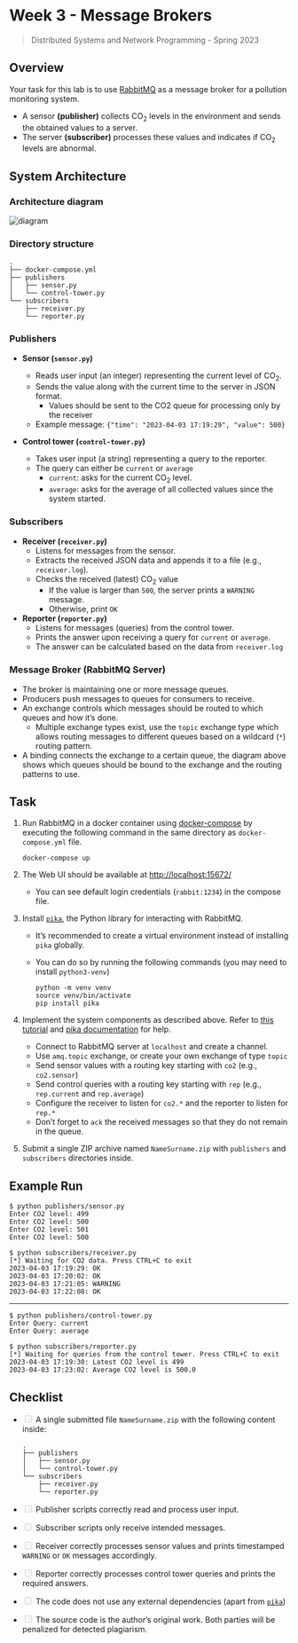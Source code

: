 <div id="doc" class="markdown-body container-fluid comment-inner comment-enabled" data-hard-breaks="true">

# [<span class="octicon octicon-link"></span>](#Week-3---Message-Brokers "Week-3---Message-Brokers")<span>Week 3 - Message Brokers</span>

> <span>Distributed Systems and Network Programming - Spring 2023</span>

## [<span class="octicon octicon-link"></span>](#Overview "Overview")<span>Overview</span>

<span>Your task for this lab is to use</span> [<span>RabbitMQ</span>](https://rabbitmq.com/) <span>as a message broker for a pollution monitoring system.</span>

*   <span>A sensor</span> **<span>(publisher)</span>** <span>collects CO</span><sub><span>2</span></sub> <span>levels in the environment and sends the obtained values to a server.</span>
*   <span>The server</span> **<span>(subscriber)</span>** <span>processes these values and indicates if CO</span><sub><span>2</span></sub> <span>levels are abnormal.</span>

## [<span class="octicon octicon-link"></span>](#System-Architecture "System-Architecture")<span>System Architecture</span>

### [<span class="octicon octicon-link"></span>](#Architecture-diagram "Architecture-diagram")**<span>Architecture diagram</span>**

![diagram](https://user-images.githubusercontent.com/40727318/229937239-2c27b9f4-e484-4eb9-b174-768ed8102b75.svg)

### [<span class="octicon octicon-link"></span>](#Directory-structure "Directory-structure")**<span>Directory structure</span>**

    .
    ├── docker-compose.yml
    ├── publishers
    │   ├── sensor.py
    │   └── control-tower.py
    └── subscribers
        ├── receiver.py
        └── reporter.py

### [<span class="octicon octicon-link"></span>](#Publishers "Publishers")**<span>Publishers</span>**

*   **<span>Sensor (</span>`sensor.py`<span>)</span>**

    *   <span>Reads user input (an integer) representing the current level of CO</span><sub><span>2</span></sub><span>.</span>
    *   <span>Sends the value along with the current time to the server in JSON format.</span>
        *   <span>Values should be sent to the CO2 queue for processing only by the receiver</span>
    *   <span>Example message:</span> `{"time": "2023-04-03 17:19:29", "value": 500}`
*   **<span>Control tower (</span>`control-tower.py`<span>)</span>**

    *   <span>Takes user input (a string) representing a query to the reporter.</span>
    *   <span>The query can either be</span> `current` <span>or</span> `average`
        *   `current`<span>: asks for the current CO</span><sub><span>2</span></sub> <span>level.</span>
        *   `average`<span>: asks for the average of all collected values since the system started.</span>

### [<span class="octicon octicon-link"></span>](#Subscribers "Subscribers")**<span>Subscribers</span>**

*   **<span>Receiver (</span>`receiver.py`<span>)</span>**
    *   <span>Listens for messages from the sensor.</span>
    *   <span>Extracts the received JSON data and appends it to a file (e.g.,</span> `receiver.log`<span>).</span>
    *   <span>Checks the received (latest) CO</span><sub><span>2</span></sub> <span>value</span>
        *   <span>If the value is larger than</span> `500`<span>, the server prints a</span> `WARNING` <span>message.</span>
        *   <span>Otherwise, print</span> `OK`
*   **<span>Reporter (</span>`reporter.py`<span>)</span>**
    *   <span>Listens for messages (queries) from the control tower.</span>
    *   <span>Prints the answer upon receiving a query for</span> `current` <span>or</span> `average`<span>.</span>
    *   <span>The answer can be calculated based on the data from</span> `receiver.log`

### [<span class="octicon octicon-link"></span>](#Message-Broker-RabbitMQ-Server "Message-Broker-RabbitMQ-Server")<span>Message Broker (RabbitMQ Server)</span>

*   <span>The broker is maintaining one or more message queues.</span>
*   <span>Producers push messages to queues for consumers to receive.</span>
*   <span>An exchange controls which messages should be routed to which queues and how it’s done.</span>
    *   <span>Multiple exchange types exist, use the</span> `topic` <span>exchange type which allows routing messages to different queues based on a wildcard (</span>`*`<span>) routing pattern.</span>
*   <span>A binding connects the exchange to a certain queue, the diagram above shows which queues should be bound to the exchange and the routing patterns to use.</span>

## [<span class="octicon octicon-link"></span>](#Task "Task")<span>Task</span>

1.  <span>Run RabbitMQ in a docker container using</span> [<span>docker-compose</span>](https://docs.docker.com/compose/install/) <span>by executing the following command in the same directory as</span> `docker-compose.yml` <span>file.</span>

        docker-compose up

2.  <span>The Web UI should be available at</span> [<span>http://localhost:15672/</span>](http://localhost:15672/)

    *   <span>You can see default login credentials (</span>`rabbit:1234`<span>) in the compose file.</span>
3.  <span>Install</span> [`pika`](https://pypi.org/project/pika/)<span>, the Python library for interacting with RabbitMQ.</span>

    *   <span>It’s recommended to create a virtual environment instead of installing</span> `pika` <span>globally.</span>
    *   <span>You can do so by running the following commands (you may need to install</span> `python3-venv`<span>)</span>

            python -m venv venv
            source venv/bin/activate
            pip install pika

4.  <span>Implement the system components as described above. Refer to</span> [<span>this tutorial</span>](https://www.rabbitmq.com/tutorials/tutorial-three-python.html) <span>and</span> [<span>pika documentation</span>](https://pika.readthedocs.io/en/stable/index.html) <span>for help.</span>

    *   <span>Connect to RabbitMQ server at</span> `localhost` <span>and create a channel.</span>
    *   <span>Use</span> `amq.topic` <span>exchange, or create your own exchange of type</span> `topic`
    *   <span>Send sensor values with a routing key starting with</span> `co2` <span>(e.g.,</span> `co2.sensor`<span>)</span>
    *   <span>Send control queries with a routing key starting with</span> `rep` <span>(e.g.,</span> `rep.current` <span>and</span> `rep.average`<span>)</span>
    *   <span>Configure the receiver to listen for</span> `co2.*` <span>and the reporter to listen for</span> `rep.*`
    *   <span>Don’t forget to</span> `ack` <span>the received messages so that they do not remain in the queue.</span>
5.  <span>Submit a single ZIP archive named</span> `NameSurname.zip` <span>with</span> `publishers` <span>and</span> `subscribers` <span>directories inside.</span>

## [<span class="octicon octicon-link"></span>](#Example-Run "Example-Run")<span>Example Run</span>

    $ python publishers/sensor.py
    Enter CO2 level: 499
    Enter CO2 level: 500
    Enter CO2 level: 501
    Enter CO2 level: 500

    $ python subscribers/receiver.py
    [*] Waiting for CO2 data. Press CTRL+C to exit
    2023-04-03 17:19:29: OK
    2023-04-03 17:20:02: OK
    2023-04-03 17:21:05: WARNING
    2023-04-03 17:22:08: OK

* * *

    $ python publishers/control-tower.py
    Enter Query: current
    Enter Query: average

    $ python subscribers/reporter.py
    [*] Waiting for queries from the control tower. Press CTRL+C to exit
    2023-04-03 17:19:30: Latest CO2 level is 499
    2023-04-03 17:23:02: Average CO2 level is 500.0

## [<span class="octicon octicon-link"></span>](#Checklist "Checklist")<span>Checklist</span>

*   <input class="task-list-item-checkbox" type="checkbox" disabled="disabled"> <span>A single submitted file</span> `NameSurname.zip` <span>with the following content inside:</span>

        .
        ├── publishers
        │   ├── sensor.py
        │   └── control-tower.py
        └── subscribers
            ├── receiver.py
            └── reporter.py

*   <input class="task-list-item-checkbox" type="checkbox" disabled="disabled"> <span>Publisher scripts correctly read and process user input.</span>
*   <input class="task-list-item-checkbox" type="checkbox" disabled="disabled"> <span>Subscriber scripts only receive intended messages.</span>
*   <input class="task-list-item-checkbox" type="checkbox" disabled="disabled"> <span>Receiver correctly processes sensor values and prints timestamped</span> `WARNING` <span>or</span> `OK` <span>messages accordingly.</span>
*   <input class="task-list-item-checkbox" type="checkbox" disabled="disabled"> <span>Reporter correctly processes control tower queries and prints the required answers.</span>
*   <input class="task-list-item-checkbox" type="checkbox" disabled="disabled"> <span>The code does not use any external dependencies (apart from</span> [`pika`](https://pypi.org/project/pika/)<span>)</span>
*   <input class="task-list-item-checkbox" type="checkbox" disabled="disabled"> <span>The source code is the author’s original work. Both parties will be penalized for detected plagiarism.</span>

</div>

<div class="ui-toc dropup unselectable hidden-print" style="display:none;">

<div class="pull-right dropdown">[](# "Table of content")

<div class="toc">

- [Week 3 - Message Brokers](#week-3---message-brokers)
  - [Overview](#overview)
  - [System Architecture](#system-architecture)
    - [**Architecture diagram**](#architecture-diagram)
    - [**Directory structure**](#directory-structure)
    - [**Publishers**](#publishers)
    - [**Subscribers**](#subscribers)
    - [Message Broker (RabbitMQ Server)](#message-broker-rabbitmq-server)
  - [Task](#task)
  - [Example Run](#example-run)
  - [Checklist](#checklist)

</div>

<div class="toc-menu">[Expand all](#)[Back to top](#)[Go to bottom](#)</div>

</div>

</div>

<div id="ui-toc-affix" class="ui-affix-toc ui-toc-dropdown unselectable hidden-print" data-spy="affix" style="top:17px;display:none;" null="">

<div class="toc">

- [Week 3 - Message Brokers](#week-3---message-brokers)
  - [Overview](#overview)
  - [System Architecture](#system-architecture)
    - [**Architecture diagram**](#architecture-diagram)
    - [**Directory structure**](#directory-structure)
    - [**Publishers**](#publishers)
    - [**Subscribers**](#subscribers)
    - [Message Broker (RabbitMQ Server)](#message-broker-rabbitmq-server)
  - [Task](#task)
  - [Example Run](#example-run)
  - [Checklist](#checklist)

</div>

<div class="toc-menu">[Expand all](#)[Back to top](#)[Go to bottom](#)</div>

</div>

<script>var markdown = $(".markdown-body"); //smooth all hash trigger scrolling function smoothHashScroll() { var hashElements = $("a[href^='#']").toArray(); for (var i = 0; i < hashElements.length; i++) { var element = hashElements[i]; var $element = $(element); var hash = element.hash; if (hash) { $element.on('click', function (e) { // store hash var hash = this.hash; if ($(hash).length <= 0) return; // prevent default anchor click behavior e.preventDefault(); // animate $('body, html').stop(true, true).animate({ scrollTop: $(hash).offset().top }, 100, "linear", function () { // when done, add hash to url // (default click behaviour) window.location.hash = hash; }); }); } } } smoothHashScroll(); var toc = $('.ui-toc'); var tocAffix = $('.ui-affix-toc'); var tocDropdown = $('.ui-toc-dropdown'); //toc tocDropdown.click(function (e) { e.stopPropagation(); }); var enoughForAffixToc = true; function generateScrollspy() { $(document.body).scrollspy({ target: '' }); $(document.body).scrollspy('refresh'); if (enoughForAffixToc) { toc.hide(); tocAffix.show(); } else { tocAffix.hide(); toc.show(); } $(document.body).scroll(); } function windowResize() { //toc right var paddingRight = parseFloat(markdown.css('padding-right')); var right = ($(window).width() - (markdown.offset().left + markdown.outerWidth() - paddingRight)); toc.css('right', right + 'px'); //affix toc left var newbool; var rightMargin = (markdown.parent().outerWidth() - markdown.outerWidth()) / 2; //for ipad or wider device if (rightMargin >= 133) { newbool = true; var affixLeftMargin = (tocAffix.outerWidth() - tocAffix.width()) / 2; var left = markdown.offset().left + markdown.outerWidth() - affixLeftMargin; tocAffix.css('left', left + 'px'); } else { newbool = false; } if (newbool != enoughForAffixToc) { enoughForAffixToc = newbool; generateScrollspy(); } } $(window).resize(function () { windowResize(); }); $(document).ready(function () { windowResize(); generateScrollspy(); }); //remove hash function removeHash() { window.location.hash = ''; } var backtotop = $('.back-to-top'); var gotobottom = $('.go-to-bottom'); backtotop.click(function (e) { e.preventDefault(); e.stopPropagation(); if (scrollToTop) scrollToTop(); removeHash(); }); gotobottom.click(function (e) { e.preventDefault(); e.stopPropagation(); if (scrollToBottom) scrollToBottom(); removeHash(); }); var toggle = $('.expand-toggle'); var tocExpand = false; checkExpandToggle(); toggle.click(function (e) { e.preventDefault(); e.stopPropagation(); tocExpand = !tocExpand; checkExpandToggle(); }) function checkExpandToggle () { var toc = $('.ui-toc-dropdown .toc'); var toggle = $('.expand-toggle'); if (!tocExpand) { toc.removeClass('expand'); toggle.text('Expand all'); } else { toc.addClass('expand'); toggle.text('Collapse all'); } } function scrollToTop() { $('body, html').stop(true, true).animate({ scrollTop: 0 }, 100, "linear"); } function scrollToBottom() { $('body, html').stop(true, true).animate({ scrollTop: $(document.body)[0].scrollHeight }, 100, "linear"); }</script>